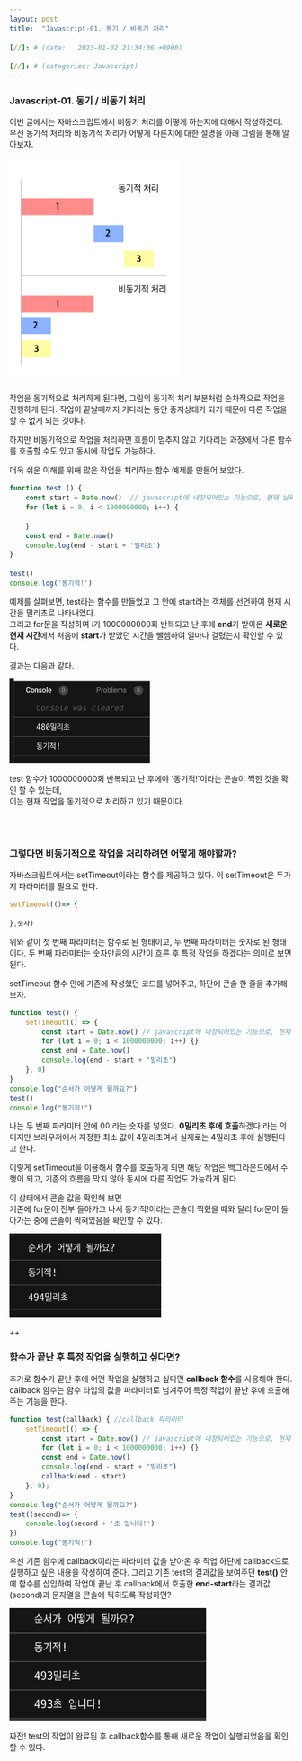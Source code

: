 ```yaml
---
layout: post
title:  "Javascript-01. 동기 / 비동기 처리"

[//]: # (date:   2023-01-02 21:34:36 +0900)

[//]: # (categories: Javascript)
---
```


[//]: # (<h1>Introduction</h1>)

<h3>Javascript-01. 동기 / 비동기 처리</h3>

이번 글에서는 자바스크립트에서 비동기 처리를 어떻게 하는지에 대해서 작성하겠다.<br />
우선 동기적 처리와 비동기적 처리가 어떻게 다른지에 대한 설명을 아래 그림을 통해 알아보자.

<img src="/assets/javascript-01/javascript-01-1.png" height="400" width="300">

작업을 동기적으로 처리하게 된다면, 그림의 동기적 처리 부분처럼 순차적으로 작업을 진행하게 된다.
작업이 끝날때까지 기다리는 동안 중지상태가 되기 때문에 다른 작업을 할 수 없게 되는 것이다.

하지만 비동기적으로 작업을 처리하면 흐름이 멈추지 않고 기다리는 과정에서 다른 함수를 호출할 수도 있고 동시에 작업도 가능하다.

더욱 쉬운 이해를 위해 많은 작업을 처리하는 함수 예제를 만들어 보았다.

```javascript
function test () {
    const start = Date.now()  // javascript에 내장되어있는 기능으로, 현재 날짜를 숫자형태로 표시해줌.
    for (let i = 0; i < 1000000000; i++) {
        
    }
    const end = Date.now()
    console.log(end - start + '밀리초')
}

test()
console.log('동기적!')

```

예제를 살펴보면, test라는 함수를 만들었고 그 안에 start라는 객체를 선언하여 현재 시간을 밀리초로 나타내었다.
<br/>그리고 for문을 작성하여 i가 1000000000회 반복되고 난 후에 **end**가 받아온 **새로운 현재 시간**에서 처음에 **start**가 받았던 시간을 뺄셈하여
얼마나 걸렸는지 확인할 수 있다.

결과는 다음과 같다.

<img src="/assets/javascript-01/javascript-01-2.png" height="150" width="250" >

test 함수가 1000000000회 반복되고 난 후에야 '동기적!'이라는 콘솔이 찍힌 것을 확인 할 수 있는데,<br/>
이는 현재 작업을 동기적으로 처리하고 있기 때문이다.

<br/>
<br/>
<h3>그렇다면 비동기적으로 작업을 처리하려면 어떻게 해야할까?</h3>

자바스크립트에서는 setTimeout이라는 함수를 제공하고 있다.
이 setTimeout은 두가지 파라미터를 필요로 한다.

```javascript
setTimeout(()=> {
    
},숫자)
```
위와 같이 첫 번째 파라미터는 함수로 된 형태이고, 두 번째 파라미터는 숫자로 된 형태이다.
두 번째 파라미터는 숫자만큼의 시간이 흐른 후 특정 작업을 하겠다는 의미로 보면 된다.

setTimeout 함수 안에 기존에 작성했던 코드를 넣어주고, 하단에 콘솔 한 줄을 추가해보자.

```javascript
function test() {
    setTimeout(() => {
        const start = Date.now() // javascript에 내장되어있는 기능으로, 현재 날짜를 숫자형태로 표시해줌.
        for (let i = 0; i < 1000000000; i++) {}
        const end = Date.now()
        console.log(end - start + "밀리초")
    }, 0)
}
console.log("순서가 어떻게 될까요?")
test()
console.log("동기적!")

```

나는 두 번째 파라미터 안에 0이라는 숫자를 넣었다. **0밀리초 후에 호출**하겠다 라는 의미지만 브라우저에서 지정한 최소 값이 4밀리초여서
실제로는 4밀리초 후에 실행된다고 한다.

이렇게 setTimeout을 이용해서 함수를 호출하게 되면 해당 작업은 백그라운드에서 수행이 되고, 기존의 흐름을 막지 않아 동시에 다른 작업도 가능하게 된다.

이 상태에서 콘솔 값을 확인해 보면<br/> 기존에 for문이 전부 돌아가고 나서 동기적!이라는 콘솔이 찍혔을 때와 달리 for문이 돌아가는 중에 콘솔이 찍혀있음을 확인할 수 있다.

<img src="/assets/javascript-01/javascript-01-3.png" height="150" width="270">



++<br/>


<h3>함수가 끝난 후 특정 작업을 실행하고 싶다면?</h3>

추가로 함수가 끝난 후에 어떤 작업을 실행하고 싶다면 **callback 함수**를 사용해야 한다.
callback 함수는 함수 타입의 값을 파라미터로 넘겨주어 특정 작업이 끝난 후에 호출해주는 기능을 한다.

```javascript
function test(callback) { //callback 파라미터
    setTimeout(() => {
        const start = Date.now() // javascript에 내장되어있는 기능으로, 현재 날짜를 숫자형태로 표시해줌.
        for (let i = 0; i < 1000000000; i++) {}
        const end = Date.now()
        console.log(end - start + "밀리초")
        callback(end - start)
    }, 0);
}
console.log("순서가 어떻게 될까요?")
test((second)=> {
    console.log(second + '초 입니다!')
})
console.log("동기적!")
```

우선 기존 함수에 callback이라는 파라미터 값을 받아온 후 작업 하단에 callback으로 실행하고 싶은 내용을 작성하여 준다.
그리고 기존 test의 결과값을 보여주던 **test()** 안에 함수를 삽입하여 작업이 끝난 후 callback에서 호출한 **end-start**라는 결과값(second)과 문자열을 콘솔에 찍히도록 작성하면?


<img src="/assets/javascript-01/javascript-01-4.png" height="200" width="350">

짜잔! test의 작업이 완료된 후 callback함수를 통해 새로운 작업이 실행되었음을 확인할 수 있다.